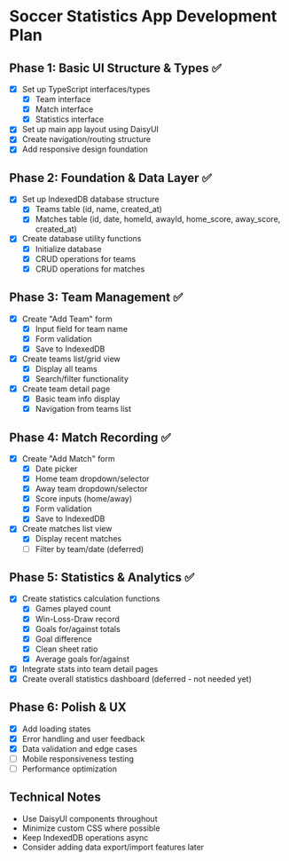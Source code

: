 # Soccer Statistics App Development Plan

## Phase 1: Basic UI Structure & Types ✅

- [x] Set up TypeScript interfaces/types
  - [x] Team interface
  - [x] Match interface
  - [x] Statistics interface
- [x] Set up main app layout using DaisyUI
- [x] Create navigation/routing structure
- [x] Add responsive design foundation

## Phase 2: Foundation & Data Layer ✅

- [x] Set up IndexedDB database structure
  - [x] Teams table (id, name, created_at)
  - [x] Matches table (id, date, homeId, awayId, home_score, away_score, created_at)
- [x] Create database utility functions
  - [x] Initialize database
  - [x] CRUD operations for teams
  - [x] CRUD operations for matches

## Phase 3: Team Management ✅

- [x] Create "Add Team" form
  - [x] Input field for team name
  - [x] Form validation
  - [x] Save to IndexedDB
- [x] Create teams list/grid view
  - [x] Display all teams
  - [x] Search/filter functionality
- [x] Create team detail page
  - [x] Basic team info display
  - [x] Navigation from teams list

## Phase 4: Match Recording ✅

- [x] Create "Add Match" form
  - [x] Date picker
  - [x] Home team dropdown/selector
  - [x] Away team dropdown/selector
  - [x] Score inputs (home/away)
  - [x] Form validation
  - [x] Save to IndexedDB
- [x] Create matches list view
  - [x] Display recent matches
  - [ ] Filter by team/date (deferred)

## Phase 5: Statistics & Analytics ✅

- [x] Create statistics calculation functions
  - [x] Games played count
  - [x] Win-Loss-Draw record
  - [x] Goals for/against totals
  - [x] Goal difference
  - [x] Clean sheet ratio
  - [x] Average goals for/against
- [x] Integrate stats into team detail pages
- [x] Create overall statistics dashboard (deferred - not needed yet)

## Phase 6: Polish & UX

- [x] Add loading states
- [x] Error handling and user feedback
- [x] Data validation and edge cases
- [ ] Mobile responsiveness testing
- [ ] Performance optimization

## Technical Notes

- Use DaisyUI components throughout
- Minimize custom CSS where possible
- Keep IndexedDB operations async
- Consider adding data export/import features later
